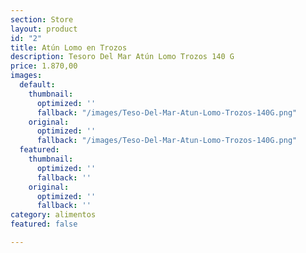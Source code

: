 ```yaml
---
section: Store
layout: product
id: "2"
title: Atún Lomo en Trozos
description: Tesoro Del Mar Atún Lomo Trozos 140 G
price: 1.870,00
images:
  default:
    thumbnail:
      optimized: ''
      fallback: "/images/Teso-Del-Mar-Atun-Lomo-Trozos-140G.png"
    original:
      optimized: ''
      fallback: "/images/Teso-Del-Mar-Atun-Lomo-Trozos-140G.png"
  featured:
    thumbnail:
      optimized: ''
      fallback: ''
    original:
      optimized: ''
      fallback: ''
category: alimentos
featured: false

---
```


